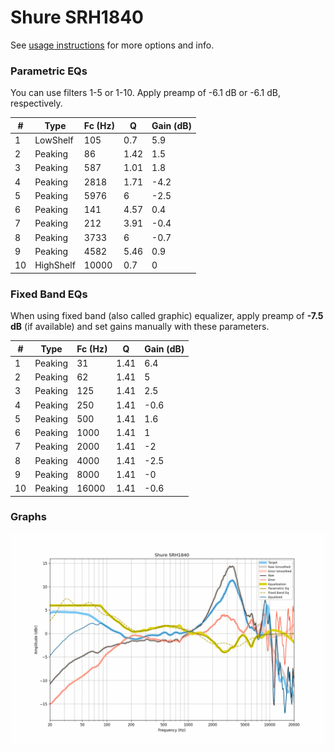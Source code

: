 # Shure SRH1840
See [usage instructions](https://github.com/jaakkopasanen/AutoEq#usage) for more options and info.

### Parametric EQs
You can use filters 1-5 or 1-10. Apply preamp of -6.1 dB or -6.1 dB, respectively.

|   # | Type      |   Fc (Hz) |    Q |   Gain (dB) |
|-----|-----------|-----------|------|-------------|
|   1 | LowShelf  |       105 | 0.7  |         5.9 |
|   2 | Peaking   |        86 | 1.42 |         1.5 |
|   3 | Peaking   |       587 | 1.01 |         1.8 |
|   4 | Peaking   |      2818 | 1.71 |        -4.2 |
|   5 | Peaking   |      5976 | 6    |        -2.5 |
|   6 | Peaking   |       141 | 4.57 |         0.4 |
|   7 | Peaking   |       212 | 3.91 |        -0.4 |
|   8 | Peaking   |      3733 | 6    |        -0.7 |
|   9 | Peaking   |      4582 | 5.46 |         0.9 |
|  10 | HighShelf |     10000 | 0.7  |         0   |

### Fixed Band EQs
When using fixed band (also called graphic) equalizer, apply preamp of **-7.5 dB** (if available) and set gains manually with these parameters.

|   # | Type    |   Fc (Hz) |    Q |   Gain (dB) |
|-----|---------|-----------|------|-------------|
|   1 | Peaking |        31 | 1.41 |         6.4 |
|   2 | Peaking |        62 | 1.41 |         5   |
|   3 | Peaking |       125 | 1.41 |         2.5 |
|   4 | Peaking |       250 | 1.41 |        -0.6 |
|   5 | Peaking |       500 | 1.41 |         1.6 |
|   6 | Peaking |      1000 | 1.41 |         1   |
|   7 | Peaking |      2000 | 1.41 |        -2   |
|   8 | Peaking |      4000 | 1.41 |        -2.5 |
|   9 | Peaking |      8000 | 1.41 |        -0   |
|  10 | Peaking |     16000 | 1.41 |        -0.6 |

### Graphs
![](./Shure%20SRH1840.png)
